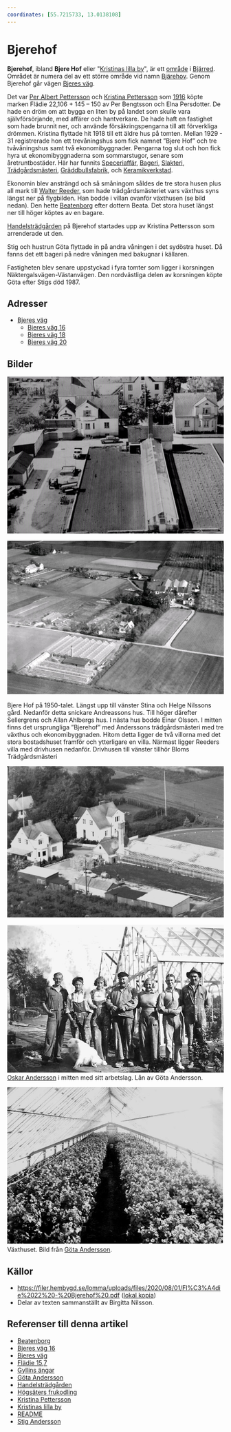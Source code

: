 ```yaml
---
coordinates: [55.7215733, 13.0138108]
---
```


# Bjerehof

**Bjerehof**, ibland **Bjere Hof** eller "[Kristinas lilla by](Kristinas%20lilla%20by)", är ett [område](område) i [Bjärred](Bjärred). Området är numera del av ett större område vid namn [Bjärehov](Bjärehov). Genom Bjerehof går vägen [Bjeres väg](Bjeres%20väg).

Det var [Per Albert Pettersson](Per%20Albert%20Pettersson) och [Kristina Pettersson](Kristina%20Pettersson) som [1916](1916) köpte marken Flädie 22,106 + 145 – 150 av Per Bengtsson och Elna Persdotter. De hade en dröm om att bygga en liten by på landet som skulle vara självförsörjande, med affärer och hantverkare. De hade haft en fastighet som hade brunnit ner, och använde försäkringspengarna till att förverkliga drömmen. Kristina flyttade hit 1918 till ett äldre hus på tomten. Mellan 1929 - 31 registrerade hon ett trevåningshus som fick namnet ”Bjere Hof” och tre tvåvåningshus samt två ekonomibyggnader. Pengarna tog slut och hon fick hyra ut ekonomibyggnaderna som sommarstugor, senare som åretruntbostäder. Här har funnits [Speceriaffär](Speceriaffär), [Bageri](Bageri), [Slakteri](Slakteri), [Trädgårdsmästeri](Trädgårdsmästeri), [Gräddbullsfabrik](Gräddbullsfabrik), och [Keramikverkstad](Keramikverkstad).

Ekonomin blev ansträngd och så småningom såldes de tre stora husen plus all mark till [Walter Reeder](Walter%20Reeder), som hade trädgårdsmästeriet vars växthus syns längst ner på flygbilden. Han bodde i villan ovanför växthusen (se bild nedan). Den hette [Beatenborg](Beatenborg) efter dottern Beata. Det stora huset längst ner till höger köptes av en bagare.

[Handelsträdgården](Handelsträdgården) på Bjerehof startades upp av Kristina Pettersson som arrenderade ut den.

Stig och hustrun Göta flyttade in på andra våningen i det sydöstra huset. Då fanns det ett bageri på nedre våningen med bakugnar i källaren. <!-- TODO: Informationen finns dupliceras i Bjeres väg 20 -->

Fastigheten blev senare uppstyckad i fyra tomter som ligger i korsningen Näktergalsvägen-Västanvägen. Den nordvästliga delen av korsningen köpte Göta efter Stigs död 1987.

## Adresser

* [Bjeres väg](Bjeres%20väg)
  * [Bjeres väg 16](Bjeres%20väg%2016)
  * [Bjeres väg 18](Bjeres%20väg%2018)
  * [Bjeres väg 20](Bjeres%20väg%2020)

## Bilder

![Flygfoto, troligen 50-talet.](images/Bjerehof_001.jpg)

![Bjerehof_002](images/Bjerehof_002.jpg)

Bjere Hof på 1950-talet. Längst upp till vänster Stina och Helge Nilssons gård. Nedanför detta snickare Andreassons hus. Till höger därefter Sellergrens och Allan Ahlbergs hus. I nästa hus bodde Einar Olsson. I mitten finns det ursprungliga ”Bjerehof” med Anderssons trädgårdsmästeri med tre växthus och ekonomibyggnaden. Hitom detta ligger de två villorna med det stora bostadshuset framför och ytterligare en villa. Närmast ligger Reeders villa med drivhusen nedanför. Drivhusen till vänster tillhör Bloms Trädgårdsmästeri

![Vykort med Flädie 22:195 och 22:194 Bjeres väg 18 och 20](images/Bjerehof_003.jpg)

![Bjerehof_004](images/Bjerehof_004.jpg)
[Oskar Andersson](Oskar%20Andersson) i mitten med sitt arbetslag. Lån av Göta Andersson.

![Bjerehof_006](images/Bjerehof_006.png)
Växthuset. Bild från [Göta Andersson](Göta%20Andersson).

## Källor

* <https://filer.hembygd.se/lomma/uploads/files/2020/08/01/Fl%C3%A4die%2022%20-%20Bjerehof%20.pdf> ([lokal kopia](file://sources/Flädie_22_Bjerehof.pdf)) <!-- TODO: Fix link -->
* Delar av texten sammanställt av Birgitta Nilsson.

## Referenser till denna artikel

* [Beatenborg](Beatenborg)
* [Bjeres väg 16](Bjeres%20väg%2016)
* [Bjeres väg](Bjeres%20väg)
* [Flädie 15,7](Flädie%2015,7)
* [Gyllins ängar](Gyllins%20ängar)
* [Göta Andersson](Göta%20Andersson)
* [Handelsträdgården](Handelsträdgården)
* [Högsäters frukodling](Högsäters%20frukodling)
* [Kristina Pettersson](Kristina%20Pettersson)
* [Kristinas lilla by](Kristinas%20lilla%20by)
* [README](README)
* [Stig Andersson](Stig%20Andersson)
